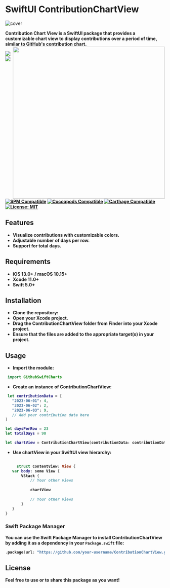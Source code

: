 # SwiftUI ContributionChartView
![cover](https://github.com/Wadie-ess/ContributionChartView/blob/main/assets/packageCover.png)


<b>Contribution Chart View is a SwiftUI package that provides a customizable chart view to display contributions over a period of time, similar to GitHub's contribution chart.<br>
<img align="right" src="https://github.com/Wadie-ess/SwiftGithubChart/blob/main/assets/showCase.gif" width="480" />

<p>
  <p>
    <p>
<!-- <a href="https://exyte.com/contacts"><img src="https://i.imgur.com/vGjsQPt.png" width="134" height="34"></a> <a href="https://twitter.com/exyteHQ"><img src="https://i.imgur.com/DngwSn1.png" width="165" height="34"></a> -->

[![](https://img.shields.io/endpoint?url=https%3A%2F%2Fswiftpackageindex.com%2Fapi%2Fpackages%2Fexyte%2FActivityIndicatorView%2Fbadge%3Ftype%3Dswift-versions)](https://swiftpackageindex.com/exyte/ActivityIndicatorView)
[![](https://img.shields.io/endpoint?url=https%3A%2F%2Fswiftpackageindex.com%2Fapi%2Fpackages%2Fexyte%2FActivityIndicatorView%2Fbadge%3Ftype%3Dplatforms)](https://swiftpackageindex.com/exyte/ActivityIndicatorView)
[![SPM Compatible](https://img.shields.io/badge/SwiftPM-Compatible-brightgreen.svg)](https://swiftpackageindex.com/exyte/ActivityIndicatorView)
[![Cocoapods Compatible](https://img.shields.io/badge/cocoapods-Compatible-brightgreen.svg)](https://cocoapods.org/pods/ActivityIndicatorView)
[![Carthage Compatible](https://img.shields.io/badge/Carthage-compatible-brightgreen.svg?style=flat)](https://github.com/Carthage/Carthage)
[![License: MIT](https://img.shields.io/badge/License-MIT-black.svg)](https://opensource.org/licenses/MIT)



## Features

- Visualize contributions with customizable colors.
- Adjustable number of days per row.
- Support for total days.

## Requirements

- iOS 13.0+ / macOS 10.15+
- Xcode 11.0+
- Swift 5.0+

## Installation
- Clone the repository:
- Open your Xcode project.
- Drag the ContributionChartView folder from Finder into your Xcode project.
- Ensure that the files are added to the appropriate target(s) in your project.
      
## Usage 
 - Import the module:
``` swift
 import GithubSwiftCharts
```
 - Create an instance of ContributionChartView:
 ``` swift
  let contributionData = [
    "2023-06-01": 4,
    "2023-06-02": 2,
    "2023-06-03": 9,
    // Add your contribution data here
]

let daysPerRow = 23
let totalDays = 90

let chartView = ContributionChartView(contributionData: contributionData, daysPerRow: daysPerRow, totalDays: totalDays)
 ```
      
 - Use chartView in your SwiftUI view hierarchy:
 ``` swift
      
      struct ContentView: View {
    var body: some View {
        VStack {
            // Your other views
            
            chartView
            
            // Your other views
        }
    }
}

```

### Swift Package Manager

You can use the Swift Package Manager to install ContributionChartView by adding it as a dependency in your `Package.swift` file:

```swift
.package(url: "https://github.com/your-username/ContributionChartView.git", from: "1.0.0")
```
 
## License
Feel free to use or to share this package as you want!
